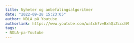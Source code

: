 ```yaml
---
title: Nyheter og anbefalingsalgoritmer
date: "2022-09-28 15:23:05"
author: NDLA på Youtube
authorlink: https://www.youtube.com/watch?v=BxhQiZccchM
tags:
- NDLA-pa-Youtube
---
```

